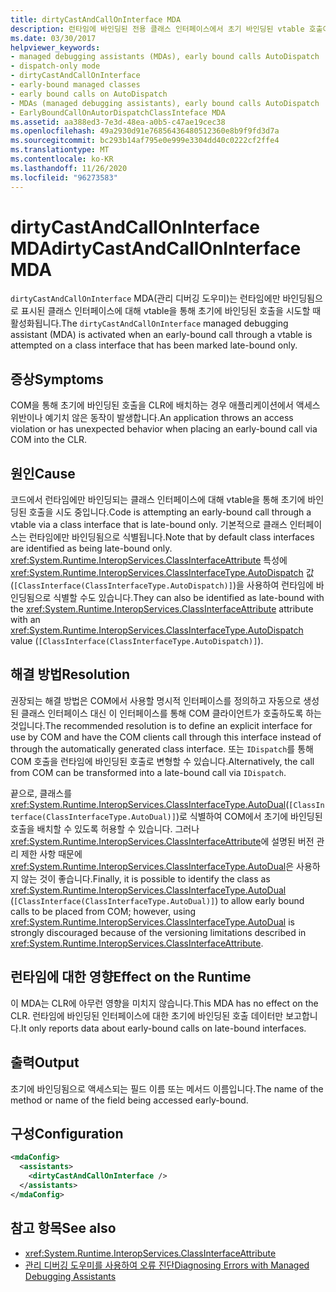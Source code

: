 ```yaml
---
title: dirtyCastAndCallOnInterface MDA
description: 런타임에 바인딩된 전용 클래스 인터페이스에서 초기 바인딩된 vtable 호출이 수행 될 때 호출 되는 Dirtyca/Calloneinterface 관리 디버깅 도우미를 검토 합니다.
ms.date: 03/30/2017
helpviewer_keywords:
- managed debugging assistants (MDAs), early bound calls AutoDispatch
- dispatch-only mode
- dirtyCastAndCallOnInterface
- early-bound managed classes
- early bound calls on AutoDispatch
- MDAs (managed debugging assistants), early bound calls AutoDispatch
- EarlyBoundCallOnAutorDispatchClassInteface MDA
ms.assetid: aa388ed3-7e3d-48ea-a0b5-c47ae19cec38
ms.openlocfilehash: 49a2930d91e76856436480512360e8b9f9fd3d7a
ms.sourcegitcommit: bc293b14af795e0e999e3304dd40c0222cf2ffe4
ms.translationtype: MT
ms.contentlocale: ko-KR
ms.lasthandoff: 11/26/2020
ms.locfileid: "96273583"
---
```

# <a name="dirtycastandcalloninterface-mda"></a><span data-ttu-id="86de8-103">dirtyCastAndCallOnInterface MDA</span><span class="sxs-lookup"><span data-stu-id="86de8-103">dirtyCastAndCallOnInterface MDA</span></span>

<span data-ttu-id="86de8-104">`dirtyCastAndCallOnInterface` MDA(관리 디버깅 도우미)는 런타임에만 바인딩됨으로 표시된 클래스 인터페이스에 대해 vtable을 통해 초기에 바인딩된 호출을 시도할 때 활성화됩니다.</span><span class="sxs-lookup"><span data-stu-id="86de8-104">The `dirtyCastAndCallOnInterface` managed debugging assistant (MDA) is activated when an early-bound call through a vtable is attempted on a class interface that has been marked late-bound only.</span></span>  
  
## <a name="symptoms"></a><span data-ttu-id="86de8-105">증상</span><span class="sxs-lookup"><span data-stu-id="86de8-105">Symptoms</span></span>  

 <span data-ttu-id="86de8-106">COM을 통해 초기에 바인딩된 호출을 CLR에 배치하는 경우 애플리케이션에서 액세스 위반이나 예기치 않은 동작이 발생합니다.</span><span class="sxs-lookup"><span data-stu-id="86de8-106">An application throws an access violation or has unexpected behavior when placing an early-bound call via COM into the CLR.</span></span>  
  
## <a name="cause"></a><span data-ttu-id="86de8-107">원인</span><span class="sxs-lookup"><span data-stu-id="86de8-107">Cause</span></span>  

 <span data-ttu-id="86de8-108">코드에서 런타임에만 바인딩되는 클래스 인터페이스에 대해 vtable을 통해 초기에 바인딩된 호출을 시도 중입니다.</span><span class="sxs-lookup"><span data-stu-id="86de8-108">Code is attempting an early-bound call through a vtable via a class interface that is late-bound only.</span></span> <span data-ttu-id="86de8-109">기본적으로 클래스 인터페이스는 런타임에만 바인딩됨으로 식별됩니다.</span><span class="sxs-lookup"><span data-stu-id="86de8-109">Note that by default class interfaces are identified as being late-bound only.</span></span> <span data-ttu-id="86de8-110"><xref:System.Runtime.InteropServices.ClassInterfaceAttribute> 특성에 <xref:System.Runtime.InteropServices.ClassInterfaceType.AutoDispatch> 값(`[ClassInterface(ClassInterfaceType.AutoDispatch)]`)을 사용하여 런타임에 바인딩됨으로 식별할 수도 있습니다.</span><span class="sxs-lookup"><span data-stu-id="86de8-110">They can also be identified as late-bound with the <xref:System.Runtime.InteropServices.ClassInterfaceAttribute> attribute with an <xref:System.Runtime.InteropServices.ClassInterfaceType.AutoDispatch> value (`[ClassInterface(ClassInterfaceType.AutoDispatch)]`).</span></span>  
  
## <a name="resolution"></a><span data-ttu-id="86de8-111">해결 방법</span><span class="sxs-lookup"><span data-stu-id="86de8-111">Resolution</span></span>  

 <span data-ttu-id="86de8-112">권장되는 해결 방법은 COM에서 사용할 명시적 인터페이스를 정의하고 자동으로 생성된 클래스 인터페이스 대신 이 인터페이스를 통해 COM 클라이언트가 호출하도록 하는 것입니다.</span><span class="sxs-lookup"><span data-stu-id="86de8-112">The recommended resolution is to define an explicit interface for use by COM and have the COM clients call through this interface instead of through the automatically generated class interface.</span></span> <span data-ttu-id="86de8-113">또는 `IDispatch`를 통해 COM 호출을 런타임에 바인딩된 호출로 변형할 수 있습니다.</span><span class="sxs-lookup"><span data-stu-id="86de8-113">Alternatively, the call from COM can be transformed into a late-bound call via `IDispatch`.</span></span>  
  
 <span data-ttu-id="86de8-114">끝으로, 클래스를 <xref:System.Runtime.InteropServices.ClassInterfaceType.AutoDual>(`[ClassInterface(ClassInterfaceType.AutoDual)]`)로 식별하여 COM에서 초기에 바인딩된 호출을 배치할 수 있도록 허용할 수 있습니다. 그러나 <xref:System.Runtime.InteropServices.ClassInterfaceAttribute>에 설명된 버전 관리 제한 사항 때문에 <xref:System.Runtime.InteropServices.ClassInterfaceType.AutoDual>은 사용하지 않는 것이 좋습니다.</span><span class="sxs-lookup"><span data-stu-id="86de8-114">Finally, it is possible to identify the class as <xref:System.Runtime.InteropServices.ClassInterfaceType.AutoDual> (`[ClassInterface(ClassInterfaceType.AutoDual)]`) to allow early bound calls to be placed from COM; however, using <xref:System.Runtime.InteropServices.ClassInterfaceType.AutoDual> is strongly discouraged because of the versioning limitations described in <xref:System.Runtime.InteropServices.ClassInterfaceAttribute>.</span></span>  
  
## <a name="effect-on-the-runtime"></a><span data-ttu-id="86de8-115">런타임에 대한 영향</span><span class="sxs-lookup"><span data-stu-id="86de8-115">Effect on the Runtime</span></span>  

 <span data-ttu-id="86de8-116">이 MDA는 CLR에 아무런 영향을 미치지 않습니다.</span><span class="sxs-lookup"><span data-stu-id="86de8-116">This MDA has no effect on the CLR.</span></span> <span data-ttu-id="86de8-117">런타임에 바인딩된 인터페이스에 대한 초기에 바인딩된 호출 데이터만 보고합니다.</span><span class="sxs-lookup"><span data-stu-id="86de8-117">It only reports data about early-bound calls on late-bound interfaces.</span></span>  
  
## <a name="output"></a><span data-ttu-id="86de8-118">출력</span><span class="sxs-lookup"><span data-stu-id="86de8-118">Output</span></span>  

 <span data-ttu-id="86de8-119">초기에 바인딩됨으로 액세스되는 필드 이름 또는 메서드 이름입니다.</span><span class="sxs-lookup"><span data-stu-id="86de8-119">The name of the method or name of the field being accessed early-bound.</span></span>  
  
## <a name="configuration"></a><span data-ttu-id="86de8-120">구성</span><span class="sxs-lookup"><span data-stu-id="86de8-120">Configuration</span></span>  
  
```xml  
<mdaConfig>  
  <assistants>  
    <dirtyCastAndCallOnInterface />  
  </assistants>  
</mdaConfig>  
```  
  
## <a name="see-also"></a><span data-ttu-id="86de8-121">참고 항목</span><span class="sxs-lookup"><span data-stu-id="86de8-121">See also</span></span>

- <xref:System.Runtime.InteropServices.ClassInterfaceAttribute>
- [<span data-ttu-id="86de8-122">관리 디버깅 도우미를 사용하여 오류 진단</span><span class="sxs-lookup"><span data-stu-id="86de8-122">Diagnosing Errors with Managed Debugging Assistants</span></span>](diagnosing-errors-with-managed-debugging-assistants.md)
